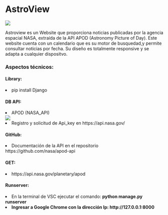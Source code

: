 
<caption>
    <div class="container" style="text-aling:center";>
        <h1>AstroView</h1>
    </div>
</caption>

<section>
<div class="container">
    <img src="https://github.com/user-attachments/assets/c130a822-8d71-47a6-9e53-896227c9ef63">
</div>   
<div class="container">
    <p>Astroview es un Website que proporciona noticias publicadas por la agencia espacial NASA, extraída de la API APOD (Astronomy Picture of Day). 
    Este website cuenta con un calendario que es su motor de busquedad,y permite consultar noticias por fecha. Su diseño es totalmente responsive y 
        se adapta a cualquier dispositvo.</p>
</div>

<div class="container">
    <h3>Aspectos técnicos:</h3>
</div>

<div class="container">
    <h4>Library:</h4>
        <li>pip install Django</li>
</div>
<div class="container">
    <h4>DB API:</h4>
        <li>APOD (NASA_API)</li><img src="https://github.com/user-attachments/assets/edf07340-2eb4-4457-b044-1af51ca91e4c">
        <li>Registro y solicitud de Api_key en https://api.nasa.gov/</li>
</div>

<div class="container">
    <h4>GitHub:</h4>
        <li>Documentación de la API en el repositorio https://github.com/nasa/apod-api </li>
</div>

<div class="container">
    <h4>GET:</h4>
        <li>https://api.nasa.gov/planetary/apod</li>
</div>
</section>

<footer>
<div class="container">
    <h4>Runserver:</h4>
</div>

<div class="container">
    <li>En la terminal de VSC ejecutar el comando: <b>python manage.py runserver </li> 
    <li>Ingresar a Google Chrome con la dirección Ip: http://127.0.0.1:8000 </li>
</div>
</footer>






